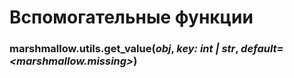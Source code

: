 # Вспомогательные функции

### marshmallow.utils.get\_value(_obj_, _key: int | str_, _default=\<marshmallow.missing>_)

